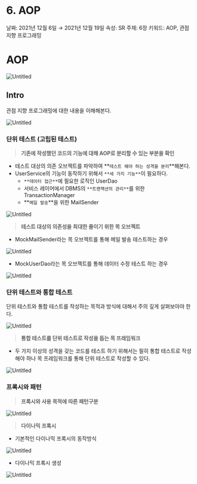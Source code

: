 # 6. AOP

날짜: 2021년 12월 6일 → 2021년 12월 19일 속성: SR 주제: 6장 키워드: AOP, 관점 지향 프로그래밍

# AOP

![Untitled](images/001.jpeg)

## Intro

관점 지향 프로그래밍에 대한 내용을 이해해본다.

![Untitled](images/002.jpeg)

### 단위 테스트 (고립된 테스트)

> **기존에 작성했던 코드의 기능에 대해 AOP로 분리할 수 있는 부분을 확인**


- 테스트 대상의 의존 오브젝트를 파악하여 **`테스트 해야 하는 성격을 분리`**해본다.
- UserService의 기능이 동작하기 위해서 `**세 가지 기능**`이 필요하다.
    - `**데이터 접근**`에 필요한 로직인 UserDao
    - 서비스 레이어에서 DBMS의 `**트랜잭션의 관리**`를 위한 TransactionManager
    - **`메일 발송`**을 위한 MailSender

![Untitled](images/003.jpeg)

> **테스트 대상의 의존성을 최대한 줄이기 위한 목 오브젝트**


- MockMailSender라는 목 오브젝트를 통해 메일 발송 테스트하는 경우

![Untitled](images/004.jpeg)

- MockUserDao라는 목 오브젝트를 통해 데이터 수정 테스트 하는 경우

![Untitled](images/005.jpeg)

### 단위 테스트와 통합 테스트

단위 테스트와 통합 테스트를 작성하는 목적과 방식에 대해서 주의 깊게 살펴보아야 한다.

![Untitled](images/006.jpeg)

> **통합 테스트를 단위 테스트로 작성을 돕는 목 프레임워크**


- 두 가지 이상의 성격을 갖는 코드를 테스트 하기 위해서는 필히 통합 테스트로 작성해야 하나 목 프레임워크를 통해 단위 테스트로 작성할 수 있다.

![Untitled](images/007.jpeg)

### 프록시와 패턴

> **프록시와 사용 목적에 따른 패턴구분**


![Untitled](images/008.jpeg)

> **다이나믹 프록시**

- 기본적인 다이나믹 프록시의 동작방식

![Untitled](images/009.jpeg)

- 다이나믹 프록시 생성

![Untitled](images/010.jpeg)